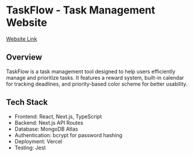 # TaskFlow - Task Management Website

[Website Link](https://csc648-01-fa24-csc648-01-fall24-team04.vercel.app/)

## Overview

TaskFlow is a task management tool designed to help users efficiently manage and prioritize tasks. It features a reward system, built-in calendar for tracking deadlines, and priority-based color scheme for better usability.

## Tech Stack
- Frontend: React, Next.js, TypeScript
- Backend: Next.js API Routes
- Database: MongoDB Atlas
- Authentication: bcrypt for password hashing
- Deployment: Vercel
- Testing: Jest
